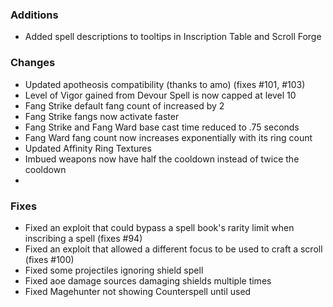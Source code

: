 
### Additions
- Added spell descriptions to tooltips in Inscription Table and Scroll Forge

### Changes
- Updated apotheosis compatibility (thanks to amo) (fixes #101, #103)
- Level of Vigor gained from Devour Spell is now capped at level 10 
- Fang Strike default fang count of increased by 2
- Fang Strike fangs now activate faster
- Fang Strike and Fang Ward base cast time reduced to .75 seconds
- Fang Ward fang count now increases exponentially with its ring count
- Updated Affinity Ring Textures
- Imbued weapons now have half the cooldown instead of twice the cooldown
- 

### Fixes
- Fixed an exploit that could bypass a spell book's rarity limit when inscribing a spell (fixes #94)
- Fixed an exploit that allowed a different focus to be used to craft a scroll (fixes #100)
- Fixed some projectiles ignoring shield spell
- Fixed aoe damage sources damaging shields multiple times
- Fixed Magehunter not showing Counterspell until used
